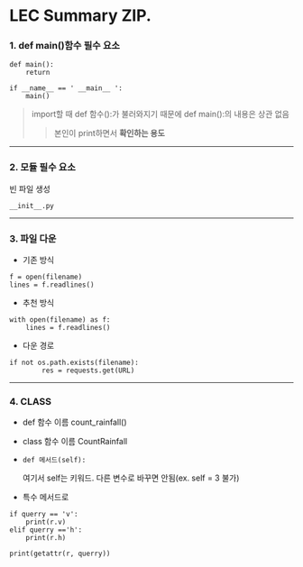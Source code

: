 LEC Summary ZIP.
================

### 1. def main()함수 필수 요소
<pre><code>def main():
    return    </code></pre>
<pre><code>if __name__ == ' __main__ ':
    main() </code></pre>

> import할 때 def 함수():가 불러와지기 때문에 def main():의 내용은 상관 없음   
>   > 본인이 print하면서 **확인하는 용도**

***

### 2. 모듈 필수 요소
빈 파일 생성
<pre><code>__init__.py</code></pre>
  
***

### 3. 파일 다운
* 기존 방식
<pre><code>f = open(filename)
lines = f.readlines() </code></pre>
* 추천 방식
<pre><code>with open(filename) as f:
    lines = f.readlines() </code></pre>
* 다운 경로
<pre><code>if not os.path.exists(filename):
        res = requests.get(URL)</code></pre>

***

### 4. CLASS
*  def  함수 이름 count_rainfall()
* class 함수 이름 CountRainfall
* <pre><code>def 메서드(self):</code></pre> 여기서 self는 키워드. 다른 변수로 바꾸면 안됨(ex. self = 3 불가)

* 특수 메서드로 
<pre><code>if querry == 'v':
    print(r.v)
elif querry =='h':
    print(r.h) </code></pre>
<pre><code>print(getattr(r, querry))</code></pre>
